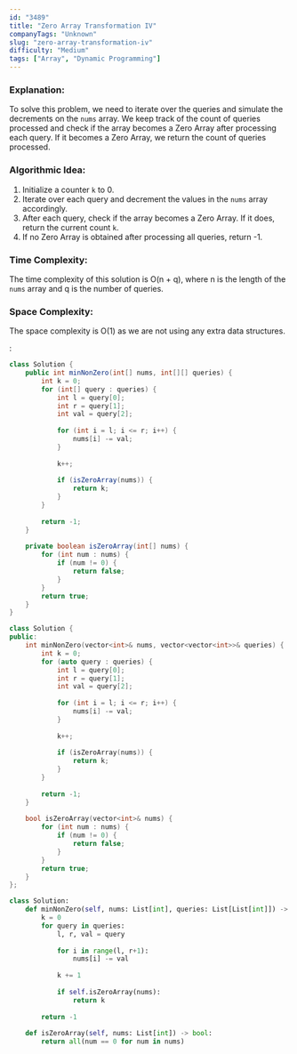 ```yaml
---
id: "3489"
title: "Zero Array Transformation IV"
companyTags: "Unknown"
slug: "zero-array-transformation-iv"
difficulty: "Medium"
tags: ["Array", "Dynamic Programming"]
---
```


### Explanation:
To solve this problem, we need to iterate over the queries and simulate the decrements on the `nums` array. We keep track of the count of queries processed and check if the array becomes a Zero Array after processing each query. If it becomes a Zero Array, we return the count of queries processed.

### Algorithmic Idea:
1. Initialize a counter `k` to 0.
2. Iterate over each query and decrement the values in the `nums` array accordingly.
3. After each query, check if the array becomes a Zero Array. If it does, return the current count `k`.
4. If no Zero Array is obtained after processing all queries, return -1.

### Time Complexity:
The time complexity of this solution is O(n + q), where n is the length of the `nums` array and q is the number of queries.

### Space Complexity:
The space complexity is O(1) as we are not using any extra data structures.

:

```java
class Solution {
    public int minNonZero(int[] nums, int[][] queries) {
        int k = 0;
        for (int[] query : queries) {
            int l = query[0];
            int r = query[1];
            int val = query[2];
            
            for (int i = l; i <= r; i++) {
                nums[i] -= val;
            }
            
            k++;
            
            if (isZeroArray(nums)) {
                return k;
            }
        }
        
        return -1;
    }
    
    private boolean isZeroArray(int[] nums) {
        for (int num : nums) {
            if (num != 0) {
                return false;
            }
        }
        return true;
    }
}
```

```cpp
class Solution {
public:
    int minNonZero(vector<int>& nums, vector<vector<int>>& queries) {
        int k = 0;
        for (auto query : queries) {
            int l = query[0];
            int r = query[1];
            int val = query[2];
            
            for (int i = l; i <= r; i++) {
                nums[i] -= val;
            }
            
            k++;
            
            if (isZeroArray(nums)) {
                return k;
            }
        }
        
        return -1;
    }
    
    bool isZeroArray(vector<int>& nums) {
        for (int num : nums) {
            if (num != 0) {
                return false;
            }
        }
        return true;
    }
};
```

```python
class Solution:
    def minNonZero(self, nums: List[int], queries: List[List[int]]) -> int:
        k = 0
        for query in queries:
            l, r, val = query
            
            for i in range(l, r+1):
                nums[i] -= val
            
            k += 1
            
            if self.isZeroArray(nums):
                return k
        
        return -1
    
    def isZeroArray(self, nums: List[int]) -> bool:
        return all(num == 0 for num in nums)
```